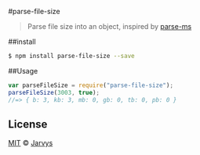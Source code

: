 #parse-file-size
> Parse file size into an object, inspired by [parse-ms](https://github.com/sindresorhus/parse-ms)

##install
```bash
$ npm install parse-file-size --save
```

##Usage
```js
var parseFileSize = require("parse-file-size");
parseFileSize(3003, true);
//=> { b: 3, kb: 3, mb: 0, gb: 0, tb: 0, pb: 0 }
```

## License
[MIT](http://opensource.org/licenses/MIT) © [Jarvys](http://jarvys.github.io)
